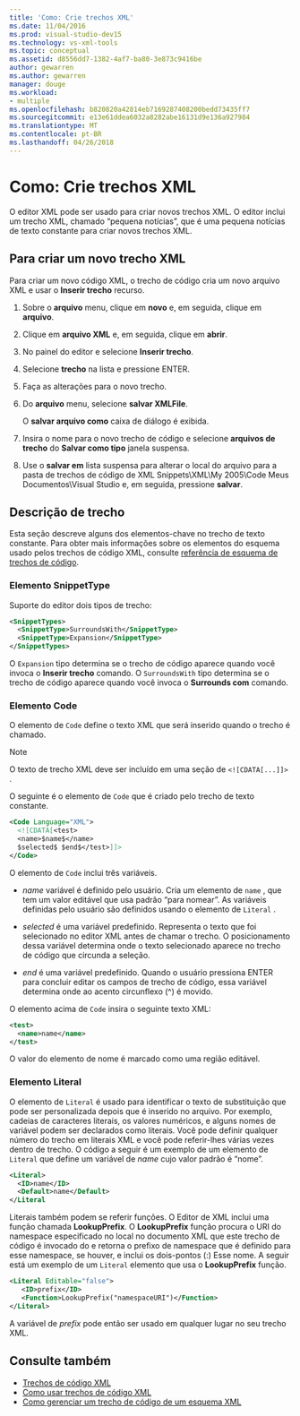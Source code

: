 ```yaml
---
title: 'Como: Crie trechos XML'
ms.date: 11/04/2016
ms.prod: visual-studio-dev15
ms.technology: vs-xml-tools
ms.topic: conceptual
ms.assetid: d8556dd7-1382-4af7-ba80-3e873c9416be
author: gewarren
ms.author: gewarren
manager: douge
ms.workload:
- multiple
ms.openlocfilehash: b820820a42814eb7169287408200bedd73435ff7
ms.sourcegitcommit: e13e61ddea6032a8282abe16131d9e136a927984
ms.translationtype: MT
ms.contentlocale: pt-BR
ms.lasthandoff: 04/26/2018
---
```

# <a name="how-to-create-xml-snippets"></a>Como: Crie trechos XML

O editor XML pode ser usado para criar novos trechos XML. O editor inclui um trecho XML, chamado “pequena notícias”, que é uma pequena notícias de texto constante para criar novos trechos XML.

## <a name="to-create-a-new-xml-snippet"></a>Para criar um novo trecho XML

 Para criar um novo código XML, o trecho de código cria um novo arquivo XML e usar o **Inserir trecho** recurso.

1.  Sobre o **arquivo** menu, clique em **novo** e, em seguida, clique em **arquivo**.

2.  Clique em **arquivo XML** e, em seguida, clique em **abrir**.

3.  No painel do editor e selecione **Inserir trecho**.

4.  Selecione **trecho** na lista e pressione ENTER.

5.  Faça as alterações para o novo trecho.

6.  Do **arquivo** menu, selecione **salvar XMLFile**.

     O **salvar arquivo como** caixa de diálogo é exibida.

7.  Insira o nome para o novo trecho de código e selecione **arquivos de trecho** do **Salvar como tipo** janela suspensa.

8.  Use o **salvar em** lista suspensa para alterar o local do arquivo para a pasta de trechos de código de XML Snippets\XML\My 2005\Code Meus Documentos\Visual Studio e, em seguida, pressione **salvar**.

## <a name="snippet-description"></a>Descrição de trecho

 Esta seção descreve alguns dos elementos-chave no trecho de texto constante. Para obter mais informações sobre os elementos do esquema usado pelos trechos de código XML, consulte [referência de esquema de trechos de código](../ide/code-snippets-schema-reference.md).

### <a name="snippettype-element"></a>Elemento SnippetType

 Suporte do editor dois tipos de trecho:

```xml
<SnippetTypes>
  <SnippetType>SurroundsWith</SnippetType>
  <SnippetType>Expansion</SnippetType>
</SnippetTypes>
```

 O `Expansion` tipo determina se o trecho de código aparece quando você invoca o **Inserir trecho** comando. O `SurroundsWith` tipo determina se o trecho de código aparece quando você invoca o **Surrounds com** comando.

### <a name="code-element"></a>Elemento Code

 O elemento de `Code` define o texto XML que será inserido quando o trecho é chamado.

> [!NOTE]
> O texto de trecho XML deve ser incluído em uma seção de `<![CDATA[...]]>` .


 O seguinte é o elemento de `Code` que é criado pelo trecho de texto constante.

```xml
<Code Language="XML">
  <![CDATA[<test>
  <name>$name$</name>
  $selected$ $end$</test>]]>
</Code>
```

 O elemento de `Code` inclui três variáveis.

-   $name$ variável é definido pelo usuário. Cria um elemento de `name` , que tem um valor editável que usa padrão “para nomear”. As variáveis definidas pelo usuário são definidos usando o elemento de `Literal` .

-   $selected$ é uma variável predefinido. Representa o texto que foi selecionado no editor XML antes de chamar o trecho. O posicionamento dessa variável determina onde o texto selecionado aparece no trecho de código que circunda a seleção.

-   $end$ é uma variável predefinido. Quando o usuário pressiona ENTER para concluir editar os campos de trecho de código, essa variável determina onde ao acento circunflexo (^) é movido.

 O elemento acima de `Code` insira o seguinte texto XML:

```xml
<test>
  <name>name</name>
</test>
```

 O valor do elemento de nome é marcado como uma região editável.

### <a name="literal-element"></a>Elemento Literal

 O elemento de `Literal` é usado para identificar o texto de substituição que pode ser personalizada depois que é inserido no arquivo. Por exemplo, cadeias de caracteres literais, os valores numéricos, e alguns nomes de variável podem ser declarados como literais. Você pode definir qualquer número do trecho em literais XML e você pode referir-lhes várias vezes dentro de trecho. O código a seguir é um exemplo de um elemento de `Literal` que define um variável de $name$ cujo valor padrão é “nome”.

```xml
<Literal>
  <ID>name</ID>
  <Default>name</Default>
</Literal
```

 Literais também podem se referir funções. O Editor de XML inclui uma função chamada **LookupPrefix**. O **LookupPrefix** função procura o URI do namespace especificado no local no documento XML que este trecho de código é invocado do e retorna o prefixo de namespace que é definido para esse namespace, se houver, e inclui os dois-pontos (:) Esse nome. A seguir está um exemplo de um `Literal` elemento que usa o **LookupPrefix** função.

```xml
<Literal Editable="false">
   <ID>prefix</ID>
   <Function>LookupPrefix("namespaceURI")</Function>
</Literal>
```

 A variável de $prefix$ pode então ser usado em qualquer lugar no seu trecho XML.

## <a name="see-also"></a>Consulte também

- [Trechos de código XML](../xml-tools/xml-snippets.md)
- [Como usar trechos de código XML](../xml-tools/how-to-use-xml-snippets.md)
- [Como gerenciar um trecho de código de um esquema XML](../xml-tools/how-to-generate-an-xml-snippet-from-an-xml-schema.md)
